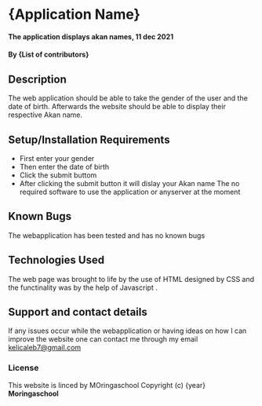 # {Application Name}
#### The application displays akan names, 11 dec 2021
#### By **{List of contributors}**
## Description
The web application should be able to take the gender of the user and the date of birth. Afterwards the website should be able to display their respective Akan name.
## Setup/Installation Requirements
* First enter your gender
* Then enter the date of birth 
* Click the submit buttom
* After clicking the submit button it will dislay your Akan name 
The no required software to use the application or anyserver at the moment 
## Known Bugs
The webapplication has been tested and has no known bugs 
## Technologies Used
The web page was brought to life by the use of HTML designed by CSS and the functinality was by the help of Javascript .
## Support and contact details
If any issues occur while the webapplication or having ideas on how I can improve the website one can contact me through my email kelicaleb7@gmail.com
### License
This website is linced by MOringaschool
Copyright (c) {year} **Moringaschool**
  

